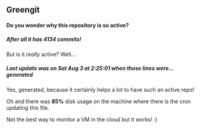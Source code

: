 ## Greengit

#### Do you wonder why this repository is so active?

##### After all it has 4134 commits!

But is it *really* active? Well...

##### Last update was on Sat Aug 3 at 2:25:01 when those lines were... generated

Yes, generated, because it certainly helps a lot to have such an active repo!

Oh and there was **85%** disk usage on the machine
where there is the cron updating this file.

Not the best way to monitor a VM in the cloud but it works! :)
